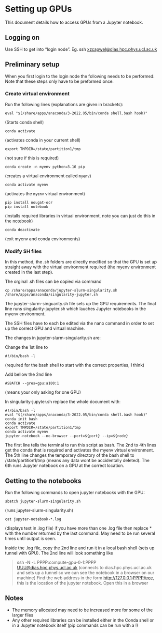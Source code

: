 # Setting up GPUs 

This document details how to access GPUs from a Jupyter notebook.

## Logging on 

Use SSH to get into “login node”. Eg.  ssh xzcapwel@dias.hpc.phys.ucl.ac.uk

## Preliminary setup

When you first login to the login node the following needs to be performed. Note that these steps only have to be preformed once.

### Create virtual environment

Run the following lines (explanations are given in brackets):
```
eval "$(/share/apps/anaconda/3-2022.05/bin/conda shell.bash hook)" 
```
(Starts conda shell)

```
conda activate
```
(activates conda in your current shell)

```
export TMPDIR=/state/partition1/tmp
```
(not sure if this is required)

```
conda create -n myenv python=3.10 pip
```
(creates a virtual environment called `myenv`)

```
conda activate myenv
```
(activates the `myenv` virtual environment)

```
pip install nougat-ocr
pip install notebook
```
(installs required libraries in virtual environment, note you can just do this in the notebook)

```
conda deactivate
```
(exit myenv and conda environments)

### Modify SH files

In this method, the .sh folders are directly modified so that the GPU is set up straight away with the virtual environment required (the myenv environment created in the last step). 

The orginal .sh files can be copied via command
```
cp /share/apps/anaconda/jupyter-slurm-singularity.sh /share/apps/anaconda/singularity-jupyter.sh
```

The jupyter-slurm-singuarity.sh file sets up the GPU requirements. The final line runs singularity-jupyter.sh which lauches Jupyter notebooks in the myenv environment.

The SSH files have to each be edited via the nano command in order to set up the correct GPU and virtual machine.

The changes in jupyter-slurm-singularity.sh are:

Change the 1st line to
```
#!/bin/bash -l 
```
(required for the bash shell to start with the correct properties, I think)

Add bellow the 2nd line
```
#SBATCH --gres=gpu:a100:1
```
(means your only asking for one GPU)

In singularity-jupyter.sh replace the whole document with:

```
#!/bin/bash -l
eval "$(/share/apps/anaconda/3-2022.05/bin/conda shell.bash hook)"
conda init bash
conda activate
export TMPDIR=/state/partition1/tmp
conda activate myenv
jupyter-notebook --no-browser --port=${port} --ip=${node}
```

The first line tells the terminal to run this script as bash. The 2nd to 4th lines get the conda that is required and activates the myenv virtual environment. The 5th line changes the temporary directory of the bash shell to /state/partition1/tmp (means any data wont be accidentally deleted). The 6th runs Jupyter notebook on a GPU at the correct location.


## Getting to the notebooks

Run the following commands to open jupyter notebooks with the GPU:
```
sbatch jupyter-slurm-singularity.sh
```
(runs jupyter-slurm-singularity.sh)

```
cat jupyter-notebook-*.log 
```
(displays text in .log file)
if you have more than one .log file then replace * with the number returned by the last command. May need to be run several times until output is seen.
 
Inside the .log file, copy the 2nd line and run it in a local bash shell (sets up tunnel with GPU). The 2nd line will look something like 
> ssh -N -L PPPP:compute-gpu-0-1:PPPP UUU@dias.hpc.phys.ucl.ac.uk
(connects to dias.hpc.phys.ucl.ac.uk and sets up a tunnel so we can see the notebook in a browser on our machine)
Find the web address in the form http://127.0.0.1:PPPP/tree, this is the location of the jupyter notebook. Open this in a browser

## Notes

* The memory allocated may need to be increased more for some of the larger files
* Any other required libraries can be installed either in the Conda shell or in a Jupyter notebook itself (pip commands can be run with a !)